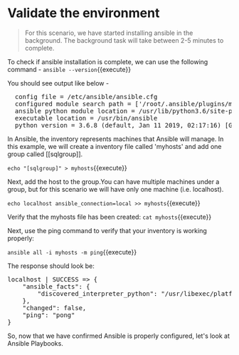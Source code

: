 # Validate the environment
>For this scenario, we have started installing ansible in the background. The background task will take between 2-5 minutes to complete. 

To check if ansible installation is complete, we can use the following command -
`ansible --version`{{execute}}

You should see output like below -

<pre class="file">
  config file = /etc/ansible/ansible.cfg
  configured module search path = ['/root/.ansible/plugins/modules', '/usr/share/ansible/plugins/modules']
  ansible python module location = /usr/lib/python3.6/site-packages/ansible
  executable location = /usr/bin/ansible
  python version = 3.6.8 (default, Jan 11 2019, 02:17:16) [GCC 8.2.1 20180905 (Red Hat 8.2.1-3)]
</pre>


In Ansible, the inventory represents machines that Ansible will manage. In this example, we will create a inventory file called 'myhosts' and add one group called [[sqlgroup]]. 

`echo "[sqlgroup]" > myhosts`{{execute}}

Next, add the host to the group.You can have multiple machines under a group, but for this scenario we will have only one machine (i.e. localhost).

`echo localhost ansible_connection=local >> myhosts`{{execute}}

Verify that the myhosts file has been created: `cat myhosts`{{execute}}

Next, use the ping command to verify that your inventory is working properly:

`ansible all -i myhosts -m ping`{{execute}}

The response should look be:

<pre class="file">
localhost | SUCCESS => {
    "ansible_facts": {
        "discovered_interpreter_python": "/usr/libexec/platform-python"
    },
    "changed": false,
    "ping": "pong"
}
</pre>

So, now that we have confirmed Ansible is properly configured, let's look at Ansible Playbooks.
